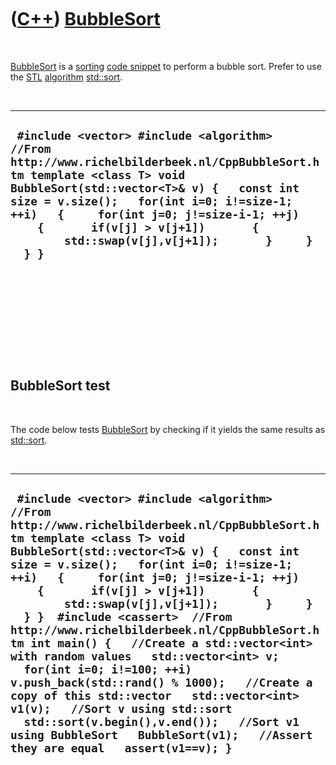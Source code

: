 
 

 

 

 

 

([C++](Cpp.md)) [BubbleSort](CppBubbleSort.md)
================================================

 

[BubbleSort](CppBubbleSort.md) is a [sorting](CppStdSort.md) [code
snippet](CppCodeSnippets.md) to perform a bubble sort. Prefer to use
the [STL](CppStl.md) [algorithm](CppAlgorithm.md)
[std::sort](CppStdSort.md).

 

  ---------------------------------------------------------------------------------------------------------------------------------------------------------------------------------------------------------------------------------------------------------------------------------------------------------------------------------------------------------
  ` #include <vector> #include <algorithm>  //From http://www.richelbilderbeek.nl/CppBubbleSort.htm template <class T> void BubbleSort(std::vector<T>& v) {   const int size = v.size();   for(int i=0; i!=size-1; ++i)   {     for(int j=0; j!=size-i-1; ++j)     {       if(v[j] > v[j+1])       {         std::swap(v[j],v[j+1]);       }     }   } }`
  ---------------------------------------------------------------------------------------------------------------------------------------------------------------------------------------------------------------------------------------------------------------------------------------------------------------------------------------------------------

 

 

 

 

 

BubbleSort test
---------------

 

The code below tests [BubbleSort](CppBubbleSort.md) by checking if it
yields the same results as [std::sort](CppStdSort.md).

 

  --------------------------------------------------------------------------------------------------------------------------------------------------------------------------------------------------------------------------------------------------------------------------------------------------------------------------------------------------------------------------------------------------------------------------------------------------------------------------------------------------------------------------------------------------------------------------------------------------------------------------------------------------------------------------------------------------------------------------------------------------------------------------------------------------------------
  ` #include <vector> #include <algorithm>  //From http://www.richelbilderbeek.nl/CppBubbleSort.htm template <class T> void BubbleSort(std::vector<T>& v) {   const int size = v.size();   for(int i=0; i!=size-1; ++i)   {     for(int j=0; j!=size-i-1; ++j)     {       if(v[j] > v[j+1])       {         std::swap(v[j],v[j+1]);       }     }   } }  #include <cassert>  //From http://www.richelbilderbeek.nl/CppBubbleSort.htm int main() {   //Create a std::vector<int> with random values   std::vector<int> v;   for(int i=0; i!=100; ++i) v.push_back(std::rand() % 1000);   //Create a copy of this std::vector   std::vector<int> v1(v);   //Sort v using std::sort   std::sort(v.begin(),v.end());   //Sort v1 using BubbleSort   BubbleSort(v1);   //Assert they are equal   assert(v1==v); }`
  --------------------------------------------------------------------------------------------------------------------------------------------------------------------------------------------------------------------------------------------------------------------------------------------------------------------------------------------------------------------------------------------------------------------------------------------------------------------------------------------------------------------------------------------------------------------------------------------------------------------------------------------------------------------------------------------------------------------------------------------------------------------------------------------------------------

 

 

 

 

 

 

